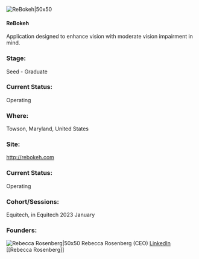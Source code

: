 

![ReBokeh|50x50](https://apimg.techstars.com/profiles/1671499215831_989941.png)

#### ReBokeh
Application designed to enhance vision with moderate vision impairment in mind.

### Stage: 
Seed - Graduate 

### Current Status: 
Operating

### Where:
Towson, Maryland, United States

### Site:
http://rebokeh.com





### Current Status: 
Operating

### Cohort/Sessions: 
Equitech, in Equitech 2023 January

### Founders: 

![Rebecca Rosenberg|50x50]() Rebecca Rosenberg (CEO) [LinkedIn](https://linkedin.com/in/rebeccarosenberg020) [[Rebecca Rosenberg]]


